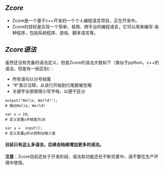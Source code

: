 ## ***Zcore***
- Zcore是一个基于c++开发的一个个人编程语言项目，正在开发中。
- Zcore的目标是实现一个简单、易用、跨平台的编程语言，它可以用来编写-各种程序，包括系统程序、游戏、脚本语言等。

## ***Zcore语法***
虽然还没有完备的语法定义，但是Zcore的语法大致如下（类似于python，c++的语法，但是有一些区别）：
- 所有语句以分号结尾
- “#”表示注释，从该行开始到行尾都被忽略
- 关键字全部使用小写字母，以便于区分

```zcore
output("Hello, World!");
# 输出Hello, World!

var x = 10;
# 定义变量x并赋值为10

var y =  input();
# 定义变量y并从控制台输入值
```
#### 目前只有这么多语法，后续会陆续增加更多的语法。
**注意**：Zcore目前还处于开发阶段，语法和功能还在不断完善中，请不要在生产环境中使用。
